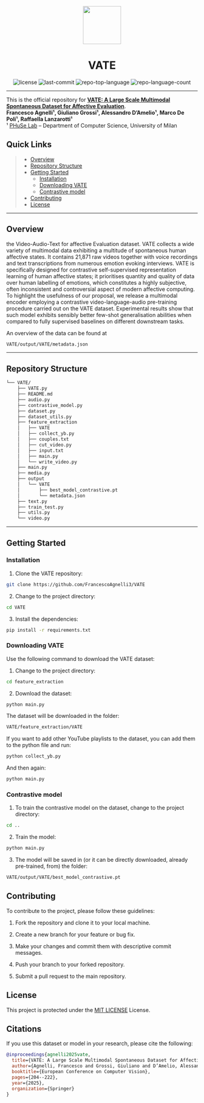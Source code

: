 <p align="center">
  <img src="https://cdn-icons-png.flaticon.com/512/6295/6295417.png" width="100" />
</p>

<h1 align="center">VATE</h1>

<p align="center">
  <img src="https://img.shields.io/github/license/FrancescoAgnelli3/VATE?style=flat&color=0080ff" alt="license">
  <img src="https://img.shields.io/github/last-commit/FrancescoAgnelli3/VATE?style=flat&logo=git&logoColor=white&color=0080ff" alt="last-commit">
  <img src="https://img.shields.io/github/languages/top/FrancescoAgnelli3/VATE?style=flat&color=0080ff" alt="repo-top-language">
  <img src="https://img.shields.io/github/languages/count/FrancescoAgnelli3/VATE?style=flat&color=0080ff" alt="repo-language-count">
</p>

<hr>

This is the official repository for **[VATE: A Large Scale Multimodal Spontaneous Dataset for Affective Evaluation](https://link.springer.com/chapter/10.1007/978-3-031-91575-8_13)**.  
**Francesco Agnelli¹, Giuliano Grossi¹, Alessandro D’Amelio¹, Marco De Poli¹, Raffaella Lanzarotti¹**  
¹ [PHuSe Lab](https://phuselab.di.unimi.it) – Department of Computer Science, University of Milan
 

##  Quick Links

> - [ Overview](#-overview)
> - [ Repository Structure](#-repository-structure)
> - [ Getting Started](#-getting-started)
>   - [ Installation](#-installation)
>   - [ Downloading VATE](#-downloading-VATE)
>   - [ Contrastive model](#-contrastive-model)
> - [ Contributing](#-contributing)
> - [ License](#-license)

---

##  Overview

the Video-Audio-Text for affective Evaluation dataset. VATE collects a wide variety of multimodal data exhibiting a multitude of spontaneous human affective states. It contains 21,871 raw videos together with voice recordings and text transcriptions from numerous emotion evoking interviews. VATE is specifically designed for contrastive self-supervised representation learning of human affective states; it prioritises quantity and quality of data over human labelling of emotions, which constitutes a highly subjective, often inconsistent and controversial aspect of modern affective computing. To highlight the usefulness of our proposal, we release a multimodal encoder employing a contrastive video-language-audio pre-training procedure carried out on the VATE dataset. Experimental results show that such model exhibits sensibly better few-shot generalisation abilities when compared to fully supervised baselines on different downstream tasks.

An overview of the data can be found at

```sh
VATE/output/VATE/metadata.json
```

---

##  Repository Structure

```sh
└── VATE/
    ├── VATE.py
    ├── README.md
    ├── audio.py
    ├── contrastive_model.py
    ├── dataset.py
    ├── dataset_utils.py
    ├── feature_extraction
    │   ├── VATE
    │   ├── collect_yb.py
    │   ├── couples.txt
    │   ├── cut_video.py
    │   ├── input.txt
    │   ├── main.py
    │   └── write_video.py
    ├── main.py
    ├── media.py
    ├── output
    │   └── VATE
    │       ├── best_model_contrastive.pt
    │       └── metadata.json
    ├── text.py
    ├── train_test.py
    ├── utils.py
    └── video.py
```

---

##  Getting Started


###  Installation

1. Clone the VATE repository:

```sh
git clone https://github.com/FrancescoAgnelli3/VATE
```

2. Change to the project directory:

```sh
cd VATE
```

3. Install the dependencies:

```sh
pip install -r requirements.txt
```

###  Downloading VATE

Use the following command to download the VATE dataset:

1. Change to the project directory:

```sh
cd feature_extraction
```

2. Download the dataset:

```sh
python main.py
```

The dataset will be downloaded in the folder:

```sh
VATE/feature_extraction/VATE
```

If you want to add other YouTube playlists to the dataset, you can add them to the python file and run: 

```sh
python collect_yb.py
```

And then again:

```sh
python main.py
```

###  Contrastive model

1. To train the contrastive model on the dataset, change to the project directory:

```sh
cd ..
```

2. Train the model:

```sh
python main.py
```

3. The model will be saved in (or it can be directly downloaded, already pre-trained, from) the folder:

```sh
VATE/output/VATE/best_model_contrastive.pt
```

## Contributing

To contribute to the project, please follow these guidelines:

1. Fork the repository and clone it to your local machine.

2. Create a new branch for your feature or bug fix.

3. Make your changes and commit them with descriptive commit messages.

4. Push your branch to your forked repository.

5. Submit a pull request to the main repository.

<!-- 
##  Contributing

Contributions are welcome! Here are several ways you can contribute:

- **[Submit Pull Requests](https://github.com/FrancescoAgnelli3/VATE/blob/main/CONTRIBUTING.md)**: Review open PRs, and submit your own PRs.
- **[Join the Discussions](https://github.com/FrancescoAgnelli3/VATE/discussions)**: Share your insights, provide feedback, or ask questions.
- **[Report Issues](https://github.com/FrancescoAgnelli3/VATE/issues)**: Submit bugs found or log feature requests for VATE.

<details closed>
    <summary>Contributing Guidelines</summary>

1. **Fork the Repository**: Start by forking the project repository to your GitHub account.
2. **Clone Locally**: Clone the forked repository to your local machine using a Git client.
   ```sh
   git clone https://github.com/FrancescoAgnelli3/VATE
   ```
3. **Create a New Branch**: Always work on a new branch, giving it a descriptive name.
   ```sh
   git checkout -b new-feature-x
   ```
4. **Make Your Changes**: Develop and test your changes locally.
5. **Commit Your Changes**: Commit with a clear message describing your updates.
   ```sh
   git commit -m 'Implemented new feature x.'
   ```
6. **Push to GitHub**: Push the changes to your forked repository.
   ```sh
   git push origin new-feature-x
   ```
7. **Submit a Pull Request**: Create a PR against the original project repository. Clearly describe the changes and their motivations.

Once your PR is reviewed and approved, it will be merged into the main branch.

</details>

--- -->

##  License

This project is protected under the [MIT LICENSE](https://choosealicense.com/licenses/mit/) License.

##  Citations

If you use this dataset or model in your research, please cite the following:

```bibtex
@inproceedings{agnelli2025vate,
  title={VATE: A Large Scale Multimodal Spontaneous Dataset for Affective Evaluation},
  author={Agnelli, Francesco and Grossi, Giuliano and D’Amelio, Alessandro and De Paoli, Marco and Lanzarotti, Raffaella},
  booktitle={European Conference on Computer Vision},
  pages={204--222},
  year={2025},
  organization={Springer}
}


